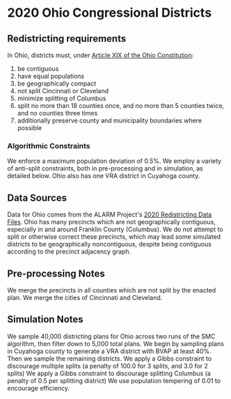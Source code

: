 # 2020 Ohio Congressional Districts

## Redistricting requirements
In Ohio, districts must, under [Article XIX of the Ohio Constitution](https://www.legislature.ohio.gov/laws/ohio-constitution/article?id=19):

1. be contiguous
1. have equal populations
1. be geographically compact
1. not split Cincinnati or Cleveland
1. minimize splitting of Columbus
1. split no more than 18 counties once, and no more than 5 counties twice, and no counties three times
1. additionally preserve county and municipality boundaries where possible


### Algorithmic Constraints
We enforce a maximum population deviation of 0.5%.
We employ a variety of anti-split constraints, both in pre-processing and in simulation, as detailed below.
Ohio also has one VRA district in Cuyahoga county.

## Data Sources
Data for Ohio comes from the ALARM Project's [2020 Redistricting Data Files](https://alarm-redist.github.io/posts/2021-08-10-census-2020/).
Ohio has many precincts which are not geographically contiguous, especially in and around Franklin County (Columbus). We do not attempt to split or otherwise correct these precincts, which may lead some simulated districts to be geographically noncontiguous, despite being contiguous according to the precinct adjacency graph.

## Pre-processing Notes
We merge the precincts in all counties which are not split by the enacted plan.
We merge the cities of Cincinnati and Cleveland.

## Simulation Notes
We sample 40,000 districting plans for Ohio across two runs of the SMC algorithm, then filter down to 5,000 total plans.
We begin by sampling plans in Cuyahoga county to generate a VRA district with BVAP at least 40%. Then we sample the remaining districts.
We apply a Gibbs constraint to discourage multiple splits (a penalty of 100.0 for 3 splits, and 3.0 for 2 splits)
We apply a Gibbs constraint to discourage splitting Columbus (a penalty of 0.5 per splitting district)
We use population tempering of 0.01 to encourage efficiency.
